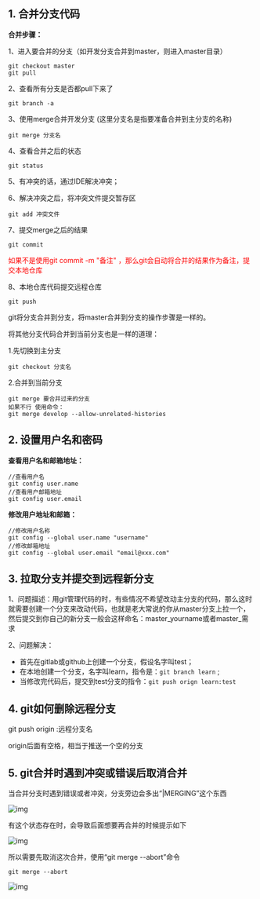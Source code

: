## 1. 合并分支代码

**合并步骤：**

1、进入要合并的分支（如开发分支合并到master，则进入master目录）

```
git checkout master
git pull
```

2、查看所有分支是否都pull下来了

```
git branch -a
```

3、使用merge合并开发分支 (这里分支名是指要准备合并到主分支的名称)

```
git merge 分支名
```

4、查看合并之后的状态

```
git status 
```

5、有冲突的话，通过IDE解决冲突；

6、解决冲突之后，将冲突文件提交暂存区

```
git add 冲突文件
```

7、提交merge之后的结果

```
git commit 
```

<p style='color:red'>如果不是使用git commit -m "备注" ，那么git会自动将合并的结果作为备注，提交本地仓库</p>

8、本地仓库代码提交远程仓库

```
git push
```

git将分支合并到分支，将master合并到分支的操作步骤是一样的。

将其他分支代码合并到当前分支也是一样的道理：

1.先切换到主分支

```
git checkout 分支名
```

2.合并到当前分支

```
git merge 要合并过来的分支
如果不行 使用命令：
git merge develop --allow-unrelated-histories
```



## 2. 设置用户名和密码

**查看用户名和邮箱地址：**

```shell
//查看用户名
git config user.name
//查看用户邮箱地址
git config user.email
```

**修改用户地址和邮箱：**

```shell
//修改用户名称
git config --global user.name "username"
//修改邮箱地址
git config --global user.email "email@xxx.com"
```

## 3. 拉取分支并提交到远程新分支

1、问题描述：用git管理代码的时，有些情况不希望改动主分支的代码，那么这时就需要创建一个分支来改动代码，也就是老大常说的你从master分支上拉一个，然后提交到你自己的新分支一般会这样命名：master_yourname或者master_需求

2、问题解决：

- 首先在gitlab或github上创建一个分支，假设名字叫test；
- 在本地创建一个分支，名字叫learn，指令是：`git branch learn` ;
- 当修改完代码后，提交到test分支的指令：`git push orign learn:test`

## 4. git如何删除远程分支

git push origin :远程分支名

origin后面有空格，相当于推送一个空的分支

## 5. git合并时遇到冲突或错误后取消合并

当合并分支时遇到错误或者冲突，分支旁边会多出“|MERGING”这个东西

![img](https://gitee.com/JongcyChen/PicBed/raw/master/img/a60d7777d92ea6726750c214327188ed.png)

有这个状态存在时，会导致后面想要再合并的时候提示如下

![img](https://gitee.com/JongcyChen/PicBed/raw/master/img/d7cdb9830d9d50a75b5257273e9eba7d.png)

所以需要先取消这次合并，使用“git merge --abort”命令

```
git merge --abort
```



![img](https://gitee.com/JongcyChen/PicBed/raw/master/img/7cfa9491053ce24ad574d0a1687f0845.png)